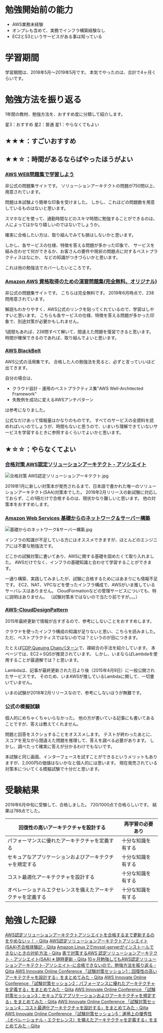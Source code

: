# 勉強開始前の能力

- AWS業務未経験
- オンプレも含めて、実務でインフラ構築経験なし
- EC2とS3というサービスがある事は知っている

# 学習期間

学習期間は、2018年5月～2019年5月です。
本気でやったのは、合計で4ヶ月くらいです。

# 勉強方法を振り返る

1年間の教材、勉強方法を、おすすめ度に分類して紹介します。

星3：おすすめ
星2：普通
星1：やらなくてもよい

## ★★★：すごいおすすめ

## ★★☆：時間があるならばやったほうがよい

### [AWS WEB問題集で学習しよう](https://aws.koiwaclub.com/)

非公式の問題集サイトです。
ソリューションアーキテクトの問題が750問以上、用意されています。

問題は本試験より簡単な印象を受けました。
しかし、これほどの問題数を用意しているものはないと思います。

スマホなどを使って、通勤時間などのスキマ時間に勉強することができるのは、人によってはかなり嬉しいのではないでしょうか。

確実に合格したい方は、取り組んでみても損はしないかと思います。

しかし、各サービスの仕様、特徴を答える問題が多かった印象で、
サービスを組み合わせて何ができるか、お客さんの要件や現状の問題点に対するペストプラクティスはなにか、
などの知識がつきづらいかと思います。

これは他の勉強法でカバーしたいところです。

### [Amazon AWS 資格取得のための演習問題集(完全無料、オリジナル)](https://awsjp.com/exam/saa-sap/c/index.html)

非公式の問題集サイトです。
こちらは完全無料です。
2019年6月時点で、238問用意されています。

解説もわかりやすく、AWS公式のリンクを貼ってくれているので、学習はしやすいと思います。
こちらも各サービスの仕様、特徴を答える問題が多かった印象で、別途対策が必要かもしれません。

1週間もあれば、238問すべて解いて、間違えた問題を復習できると思います。
時間が確保できるのであれば、取り組んでよいと思います。

### [AWS BlackBelt](https://aws.amazon.com/jp/aws-jp-introduction/)

AWS公式の活用集です。
合格した人の勉強法を見ると、必ずと言っていいほど出てきます。

自分の場合は、

- クラウド設計・運用のベストプラクティス集"AWS Well-Architected Framework"
- 失敗例を成功に変えるAWSアンチパターン

は参考になりました。

公式なだけあって情報量はかなりのものです。
すべてのサービスの全資料を読めればいいのでしょうが、時間もないと思うので、いまいち理解できていないサービスを学習するときに参照するくらいでよいかと思います。

## ★☆☆：やらなくてよい

### [合格対策 AWS認定ソリューションアーキテクト - アソシエイト](https://www.amazon.co.jp/%E5%90%88%E6%A0%BC%E5%AF%BE%E7%AD%96-AWS%E8%AA%8D%E5%AE%9A%E3%82%BD%E3%83%AA%E3%83%A5%E3%83%BC%E3%82%B7%E3%83%A7%E3%83%B3%E3%82%A2%E3%83%BC%E3%82%AD%E3%83%86%E3%82%AF%E3%83%88-%E3%82%A2%E3%82%BD%E3%82%B7%E3%82%A8%E3%82%A4%E3%83%88-%E5%A4%A7%E5%A1%9A%E5%BA%B7%E5%BE%B3-%E6%97%A5%E7%AB%8B%E3%82%A4%E3%83%B3%E3%83%95%E3%82%A9%E3%83%A1%E3%83%BC%E3%82%B7%E3%83%A7%E3%83%B3%E3%82%A2%E3%82%AB%E3%83%87%E3%83%9F%E3%83%BC/dp/486594043X)

![合格対策 AWS認定ソリューションアーキテクト.jpg](https://qiita-image-store.s3.amazonaws.com/0/233011/3fcd8d92-8520-274f-5047-fdc3b524986f.jpeg)

2019年1月に新しい対策本が発売されるまで、日本語で書かれた唯一のソリューションアーキテクト(SAA)対策本でした。
2018年2月リリースの新試験に対応しておらず、この1冊だけで合格するのは、現状かなり難しいと思います。
他の対策本をおすすめします。

### [Amazon Web Services 基礎からのネットワーク＆サーバー構築](https://www.amazon.co.jp/Amazon-Web-Services-%E5%9F%BA%E7%A4%8E%E3%81%8B%E3%82%89%E3%81%AE%E3%83%8D%E3%83%83%E3%83%88%E3%83%AF%E3%83%BC%E3%82%AF%EF%BC%86%E3%82%B5%E3%83%BC%E3%83%90%E3%83%BC%E6%A7%8B%E7%AF%89-%E6%94%B9%E8%A8%82%E7%89%88-ebook/dp/B06Y5ZSYY4/ref=tmm_kin_swatch_0?_encoding=UTF8&qid=1554177722&sr=8-3)
![基礎からのネットワーク&サーバー構築.jpg](https://qiita-image-store.s3.amazonaws.com/0/233011/5b1b784b-93e9-bb1b-3ae7-9545bbd7c5ef.jpeg)

インフラの知識が不足している方にはオススメできますが、ほとんどのエンジニアには不要な勉強法です。

どこかの試験対策に書いてあり、AWSに関する基礎を固めたくて取り入れました。
AWSだけでなく、インフラの基礎知識と合わせて学習することができます。

一通り構築、実践してみましたが、試験に合格するためにはあまりにも情報不足です。
EC2、NAT、VPCなどを使ったインフラ構成で、AWSがいま推しているサーバレスはありません。
CloudFormationなどの管理サービスについても、特に説明はありません。
（試験対策本ではないので当たり前ですが。。。）

### [AWS-CloudDesignPattern](http://aws.clouddesignpattern.org/index.php/%E3%83%A1%E3%82%A4%E3%83%B3%E3%83%9A%E3%83%BC%E3%82%B8)

2015年最終更新で情報が古すぎるので、参考にしないことをおすすめします。

クラウドを使ったインフラ構成の知識が足りないと思い、こちらを読みました。
ただ、ベストプラクティスではないのでは？というのが目につきます。

たとえば[CDP:Queuing Chainパターン](http://aws.clouddesignpattern.org/index.php/CDP:Queuing_Chainパターン)で、疎結合の手法を紹介しています。
本ページでは、EC2＋SQSが推奨されています。
しかし、いまならばLambdaを使用することが最適解では？と思います。

Lambdaは、記事が最終更新された日より後（2015年4月9日）に一般公開されたサービスです。
そのため、いまAWSが推しているLambdaに関して、一切書いていません。

いまの試験が2018年2月リリースなので、参考にしないほうが無難です。

### 公式の模擬試験

個人的にめちゃくちゃいらなかった。
他の方が書いている記事にも書いてあることですが、答えは教えてくれません。

問題と回答をスクショすることをオススメします。
テストが終わったあとに、スコアを見ながら間違えた問題を推理して、答えを調べる必要があります。
しかし、調べたって確実に答えが分かるわけでもないです。

本試験と同じ画面、インターフェースを試すことができるというメリットもありますが、2,000円の価値はないかなと個人的には思います。
現在発売されている対策本についてくる模擬試験で十分だと思います。

# 受験結果

2019年6月中旬に受験して、合格しました。
720/1000点で合格らしいです。
結果は788点でした。

回復性の高いアーキテクチャを設計する|再学習の必要あり|
|---|---|
パフォーマンスに優れたアーキテクチャを定義する|十分な知識を有する|
セキュアなアプリケーションおよびアーキテクチャを規定する|十分な知識を有する|
コスト最適化アーキテクチャを設計する|十分な知識を有する|
オペレーショナルエクセレンスを備えたアーキテクチャを定義する|十分な知識を有する|

# 勉強した記録
[AWS認定ソリューションアーキテクトアソシエイトを合格するまで更新するのをやめないッ！ - Qiita](https://qiita.com/riekure/items/9f178eef397ae12766c1)
[AWS認定ソリューションアーキテクトアソシエイト(SAA)不合格体験記 - Qiita](https://qiita.com/riekure/items/3a3ef1e2e849fb41670f)
[Amazon Linux 2でmysql-serverがインストールできないときの対処方法 - Qiita](https://qiita.com/riekure/items/d667c707e8ca496f88e6)
[表で対策するAWS 認定ソリューションアーキテクト - アソシエイト(SAA) ※ 随時更新 - Qiita](https://qiita.com/riekure/items/344b2d819b719cbfddb4)
[10ヶ月勉強してもAWS認定ソリューションアーキテクト-アソシエイト-に合格できないので、勉強方法を振り返る - Qiita](https://qiita.com/riekure/items/df84a24adaea4bf6c15b)
[AWS Innovate Online Conference 「試験対策セッション1：回復性の高いアーキテクチャを設計する」をまとめてみた - Qiita](https://qiita.com/riekure/items/3ab6021d377402258759)
[AWS Innovate Online Conference 「試験対策セッション2：パフォーマンスに優れたアーキテクチャを定義する」をまとめてみた - Qiita](https://qiita.com/riekure/items/8c9aa18b42f709a85f3f)
[AWS Innovate Online Conference 「試験対策セッション3：セキュアなアプリケーションおよびアーキテクチャを規定する」をまとめてみた - Qiita](https://qiita.com/riekure/items/0687eb6a3e73a5b60b09)
[AWS Innovate Online Conference 「試験対策セッション4：コスト最適化アーキテクチャを設計する」をまとめてみた - Qiita](https://qiita.com/riekure/items/6884e958cf13eb6fda40)
[AWS Innovate Online Conference 「試験対策セッション5：運用上の優秀性（オペレーショナル・エクセレンス）を備えたアーキテクチャを定義する」をまとめてみた - Qiita](https://qiita.com/riekure/items/732fb5cd7704786e3aae)

